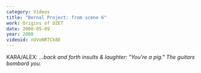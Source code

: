 ```yaml
---
category: Videos
title: "Bernal Project: from scene 6"
work: Origins of OZET
date: 2008-05-09
year: 2008
videoid: nUVoNRTCk8E
---
```


KARA/ALEX: <em>...back and forth insults & laughter: "You're a pig." The guitars bombard you.</em>
